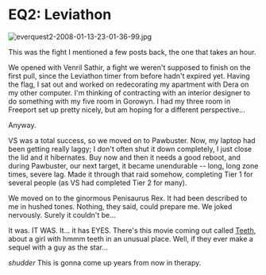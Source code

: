# EQ2: Leviathon

![everquest2-2008-01-13-23-01-36-99.jpg](http://westkarana.com/wp-content/uploads/2008/01/everquest2-2008-01-13-23-01-36-99.jpg)

This was the fight I mentioned a few posts back, the one that takes an hour.

We opened with Venril Sathir, a fight we weren't supposed to finish on the first pull, since the Leviathon timer from before hadn't expired yet. Having the flag, I sat out and worked on redecorating my apartment with Dera on my other computer. I'm thinking of contracting with an interior designer to do something with my five room in Gorowyn. I had my three room in Freeport set up pretty nicely, but am hoping for a different perspective...

Anyway.

VS was a total success, so we moved on to Pawbuster. Now, my laptop had been getting really laggy; I don't often shut it down completely, I just close the lid and it hibernates. Buy now and then it needs a good reboot, and during Pawbuster, our next target, it became unendurable -- long, long zone times, severe lag. Made it through that raid somehow, completing Tier 1 for several people (as VS had completed Tier 2 for many).

We moved on to the ginormous Penisaurus Rex. It had been described to me in hushed tones. Nothing, they said, could prepare me. We joked nervously. Surely it couldn't be...

It was. IT WAS. It... it has EYES. There's this movie coming out called [Teeth](http://imdb.com/title/tt0780622/), about a girl with hmmm teeth in an unusual place. Well, if they ever make a sequel with a guy as the star...

*shudder* This is gonna come up years from now in therapy.


